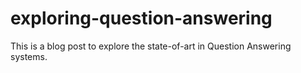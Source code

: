 # exploring-question-answering
This is a blog post to explore the state-of-art in Question Answering systems.
